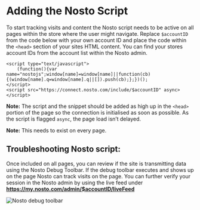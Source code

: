 # Adding the Nosto Script

To start tracking visits and content the Nosto script needs to be active on all pages within the store where the user might navigate. Replace `$accountID` from the code below with your own account ID and place the code within the `<head>` section of your sites HTML content. You can find your stores account IDs from the account list within the Nosto admin.

```markup
<script type="text/javascript">
    (function(){var name="nostojs";window[name]=window[name]||function(cb){(window[name].q=window[name].q||[]).push(cb);};})();
</script>
<script src="https://connect.nosto.com/include/$accountID" async></script>
```

**Note:** The script and the snippet should be added as high up in the `<head>` portion of the page so the connection is initialised as soon as possible. As the script is flagged `async`, the page load isn’t delayed.

**Note:** This needs to exist on every page.

## Troubleshooting Nosto script:

Once included on all pages, you can review if the site is transmitting data using the Nosto Debug Toolbar. If the debug toolbar executes and shows up on the page Nosto can track visits on the page. You can further verify your session in the Nosto admin by using the live feed under **https://my.nosto.com/admin/$accountID/liveFeed**

![Nosto debug toolbar](https://nosto-campaign-assets.s3.amazonaws.com/images/nosto-embed-script-debug.png)

